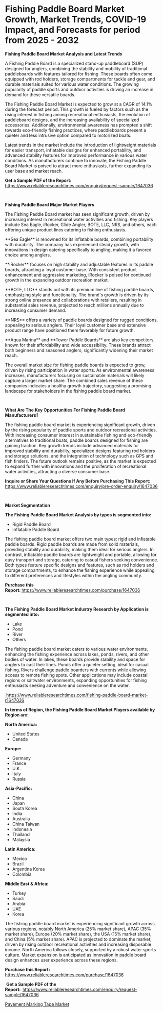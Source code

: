 <p><h1>Fishing Paddle Board Market Growth, Market Trends, COVID-19 Impact, and Forecasts for period from 2025 - 2032</h1></p><p><strong>Fishing Paddle Board Market Analysis and Latest Trends</strong></p>
<p><p>A Fishing Paddle Board is a specialized stand-up paddleboard (SUP) designed for anglers, combining the stability and mobility of traditional paddleboards with features tailored for fishing. These boards often come equipped with rod holders, storage compartments for tackle and gear, and durable materials suited for various water conditions. The growing popularity of paddle sports and outdoor activities is driving an increase in demand for these versatile boards.</p><p>The Fishing Paddle Board Market is expected to grow at a CAGR of 14.1% during the forecast period. This growth is fueled by factors such as the rising interest in fishing among recreational enthusiasts, the evolution of paddleboard designs, and the increasing availability of specialized accessories. Additionally, environmental awareness has prompted a shift towards eco-friendly fishing practices, where paddleboards present a quieter and less intrusive option compared to motorized boats.</p><p>Latest trends in the market include the introduction of lightweight materials for easier transport, inflatable designs for enhanced portability, and advanced stability features for improved performance in various water conditions. As manufacturers continue to innovate, the Fishing Paddle Board Market is poised to attract more enthusiasts, further expanding its user base and market reach.</p></p>
<p><strong>Get a Sample PDF of the Report:&nbsp;</strong> <a href="https://www.reliableresearchtimes.com/enquiry/request-sample/1647036?utm_campaign=2240&utm_medium=2&utm_source=Github&utm_content=ia&utm_term=09022025&utm_id=fishing-paddle-board">https://www.reliableresearchtimes.com/enquiry/request-sample/1647036</a></p>
<p>&nbsp;</p>
<p><strong>Fishing Paddle Board Major Market Players</strong></p>
<p><p>The Fishing Paddle Board market has seen significant growth, driven by increasing interest in recreational water activities and fishing. Key players include Sea Eagle, iRocker, Glide Angler, BOTE, LLC, NRS, and others, each offering unique product lines catering to fishing enthusiasts.</p><p>**Sea Eagle** is renowned for its inflatable boards, combining portability with durability. The company has experienced steady growth, with innovations in design catering specifically to angling, making it a favored choice among anglers.</p><p>**iRocker** focuses on high stability and adjustable features in its paddle boards, attracting a loyal customer base. With consistent product enhancement and aggressive marketing, iRocker is poised for continued growth in the expanding outdoor recreation market.</p><p>**BOTE, LLC** stands out with its premium line of fishing paddle boards, emphasizing style and functionality. The brand's growth is driven by its strong online presence and collaborations with retailers, resulting in substantial sales revenue, projected to reach millions annually due to increasing consumer demand.</p><p>**NRS** offers a variety of paddle boards designed for rugged conditions, appealing to serious anglers. Their loyal customer base and extensive product range have positioned them favorably for future growth.</p><p>**Aqua Marina** and **Tower Paddle Boards** are also key competitors, known for their affordability and wide accessibility. These brands attract both beginners and seasoned anglers, significantly widening their market reach.</p><p>The overall market size for fishing paddle boards is expected to grow, driven by rising participation in water sports. As environmental awareness increases, manufacturers focusing on sustainable materials will likely capture a larger market share. The combined sales revenue of these companies indicates a healthy growth trajectory, suggesting a promising landscape for stakeholders in the fishing paddle board market.</p></p>
<p>&nbsp;</p>
<p><strong>What Are The Key Opportunities For Fishing Paddle Board Manufacturers?</strong></p>
<p><p>The fishing paddle board market is experiencing significant growth, driven by the rising popularity of paddle sports and outdoor recreational activities. With increasing consumer interest in sustainable fishing and eco-friendly alternatives to traditional boats, paddle boards designed for fishing are gaining traction. Key growth trends include advanced materials for improved stability and durability, specialized designs featuring rod holders and storage solutions, and the integration of technology such as GPS and fish finders. The future outlook remains positive, as the market is expected to expand further with innovations and the proliferation of recreational water activities, attracting a diverse consumer base.</p></p>
<p><strong>Inquire or Share Your Questions If Any Before Purchasing This Report:</strong> <a href="https://www.reliableresearchtimes.com/enquiry/pre-order-enquiry/1647036?utm_campaign=2240&utm_medium=2&utm_source=Github&utm_content=ia&utm_term=09022025&utm_id=fishing-paddle-board">https://www.reliableresearchtimes.com/enquiry/pre-order-enquiry/1647036</a></p>
<p>&nbsp;</p>
<p><strong>Market Segmentation</strong></p>
<p><strong>The Fishing Paddle Board Market Analysis by types is segmented into:</strong></p>
<p><ul><li>Rigid Paddle Board</li><li>Inflatable Paddle Board</li></ul></p>
<p><p>The fishing paddle board market offers two main types: rigid and inflatable paddle boards. Rigid paddle boards are made from solid materials, providing stability and durability, making them ideal for serious anglers. In contrast, inflatable paddle boards are lightweight and portable, allowing for easy transport and storage, catering to casual fishers seeking convenience. Both types feature specific designs and features, such as rod holders and storage compartments, to enhance the fishing experience while appealing to different preferences and lifestyles within the angling community.</p></p>
<p><strong>Purchase this Report:&nbsp;</strong><a href="https://www.reliableresearchtimes.com/purchase/1647036?utm_campaign=2240&utm_medium=2&utm_source=Github&utm_content=ia&utm_term=09022025&utm_id=fishing-paddle-board">https://www.reliableresearchtimes.com/purchase/1647036</a></p>
<p>&nbsp;</p>
<p><strong>The Fishing Paddle Board Market Industry Research by Application is segmented into:</strong></p>
<p><ul><li>Lake</li><li>Pond</li><li>River</li><li>Others</li></ul></p>
<p><p>The fishing paddle board market caters to various water environments, enhancing the fishing experience across lakes, ponds, rivers, and other bodies of water. In lakes, these boards provide stability and space for anglers to cast their lines. Ponds offer a quieter setting, ideal for casual fishing. Rivers challenge paddle boarders with currents while allowing access to remote fishing spots. Other applications may include coastal regions or saltwater environments, expanding opportunities for fishing enthusiasts seeking adventure and convenience on the water.</p></p>
<p><a href="https://www.reliableresearchtimes.com/fishing-paddle-board-market-r1647036?utm_campaign=2240&utm_medium=2&utm_source=Github&utm_content=ia&utm_term=09022025&utm_id=fishing-paddle-board">&nbsp;https://www.reliableresearchtimes.com/fishing-paddle-board-market-r1647036</a></p>
<p><strong>In terms of Region, the Fishing Paddle Board Market Players available by Region are:</strong></p>
<p>
    <p> <strong> North America: </strong>
        <ul>
            <li>United States</li>
            <li>Canada</li>
        </ul>
        </p> 
    <p> <strong> Europe: </strong>
        <ul>
            <li>Germany</li>
            <li>France</li>
            <li>U.K.</li>
            <li>Italy</li>
            <li>Russia</li>
        </ul>
        </p> 
    <p> <strong> Asia-Pacific: </strong>
        <ul>
            <li>China</li>
            <li>Japan</li>
            <li>South Korea</li>
            <li>India</li>
            <li>Australia</li>
            <li>China Taiwan</li>
            <li>Indonesia</li>
            <li>Thailand</li>
            <li>Malaysia</li>
        </ul>
        </p> 
    <p> <strong> Latin America: </strong>
        <ul>
            <li>Mexico</li>
            <li>Brazil</li>
            <li>Argentina Korea</li>
            <li>Colombia</li>
        </ul>
        </p> 
    <p> <strong> Middle East & Africa: </strong>
        <ul>
            <li>Turkey</li>
            <li>Saudi</li>
            <li>Arabia</li>
            <li>UAE</li>
            <li>Korea</li>
        </ul>
    </p>
    </p>
<p><p>The fishing paddle board market is experiencing significant growth across various regions, notably North America (25% market share), APAC (35% market share), Europe (20% market share), the USA (15% market share), and China (5% market share). APAC is projected to dominate the market, driven by rising outdoor recreational activities and increasing disposable income. North America follows closely, supported by a robust water sports culture. Market expansion is anticipated as innovation in paddle board design enhances user experience across these regions.</p></p>
<p><strong>Purchase this Report: </strong><a href="https://www.reliableresearchtimes.com/purchase/1647036?utm_campaign=2240&utm_medium=2&utm_source=Github&utm_content=ia&utm_term=09022025&utm_id=fishing-paddle-board">https://www.reliableresearchtimes.com/purchase/1647036</a></p>
<p>&nbsp;<strong>Get a Sample PDF of the Report:&nbsp;&nbsp;</strong><a href="https://www.reliableresearchtimes.com/enquiry/request-sample/1647036?utm_campaign=2240&utm_medium=2&utm_source=Github&utm_content=ia&utm_term=09022025&utm_id=fishing-paddle-board">https://www.reliableresearchtimes.com/enquiry/request-sample/1647036</a></p>
<p><strong></strong></p>
<p><p><a href="https://github.com/stillsfloria19981/Market-Research-Report-List-1/blob/main/pavement-marking-tape-market.md?utm_campaign=2240&utm_medium=2&utm_source=Github&utm_content=ia&utm_term=09022025&utm_id=fishing-paddle-board">Pavement Marking Tape Market</a></p></p>